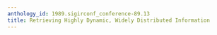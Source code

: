 ```yaml
---
anthology_id: 1989.sigirconf_conference-89.13
title: Retrieving Highly Dynamic, Widely Distributed Information
---
```

